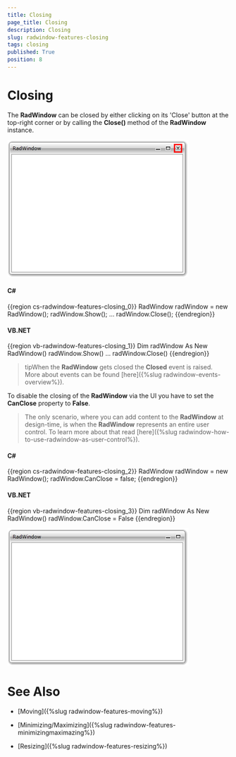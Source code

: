 ```yaml
---
title: Closing
page_title: Closing
description: Closing
slug: radwindow-features-closing
tags: closing
published: True
position: 8
---
```


# Closing

The __RadWindow__ can be closed by either clicking on its 'Close' button at the top-right corner or by calling the __Close()__ method of the __RadWindow__ instance.

![](images/RadWindow_Features_Closing_01.png)

#### __C#__

{{region cs-radwindow-features-closing_0}}
	RadWindow radWindow = new RadWindow();
	radWindow.Show();
	...
	radWindow.Close();
{{endregion}}

#### __VB.NET__

{{region vb-radwindow-features-closing_1}}
	Dim radWindow As New RadWindow()
	radWindow.Show()
	...
	radWindow.Close()
{{endregion}}

>tipWhen the __RadWindow__ gets closed the __Closed__ event is raised. More about events can be found [here]({%slug radwindow-events-overview%}).

To disable the closing of the __RadWindow__ via the UI you have to set the __CanClose__ property to __False__.

>The only scenario, where you can add content to the __RadWindow__ at design-time, is when the __RadWindow__ represents an entire user control. To learn more about that read [here]({%slug radwindow-how-to-use-radwindow-as-user-control%}).

#### __C#__

{{region cs-radwindow-features-closing_2}}
	RadWindow radWindow = new RadWindow();
	radWindow.CanClose = false;
{{endregion}}

#### __VB.NET__

{{region vb-radwindow-features-closing_3}}
	Dim radWindow As New RadWindow()
	radWindow.CanClose = False
{{endregion}}

![](images/RadWindow_Features_Closing_02.png)

# See Also

 * [Moving]({%slug radwindow-features-moving%})

 * [Minimizing/Maximizing]({%slug radwindow-features-minimizingmaximazing%})

 * [Resizing]({%slug radwindow-features-resizing%})
